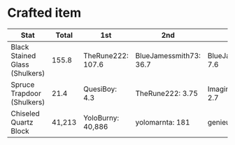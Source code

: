 # Crafted item

| Stat | Total | 1st | 2nd | 3rd |
| ----- | ----- | ----- | ----- | ----- |
| Black Stained Glass (Shulkers) | 155.8 | TheRune222: 107.6 | BlueJamessmith73: 36.7 | BlueJamessmith73: 7.6 |
| Spruce Trapdoor (Shulkers) | 21.4 | QuesiBoy: 4.3 | TheRune222: 3.75 | ImagineLegend: 2.7 |
| Chiseled Quartz Block | 41,213 | YoloBurny: 40,886 | yolomarnta: 181 | genieu13: 87 |